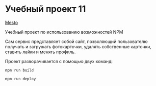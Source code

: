 # Учебный проект 11

[Mesto](https://lishainik.github.io/project11-github.io/)

Учебный проект по использованию возможностей NPM

Сам сервис представляет собой сайт, позволяющий пользователю получать и загружать фотокарточки, удалять собственные карточки, ставить лайки и менять профиль.

Проект разворачивается с помощью двух команд:

`npm run build`

`npm run deploy`
